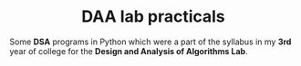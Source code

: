 <h1 align="center">DAA lab practicals</h1>

Some **DSA** programs in Python which were a part of the syllabus in my **3rd** year of college for the **Design and Analysis of Algorithms Lab**.
